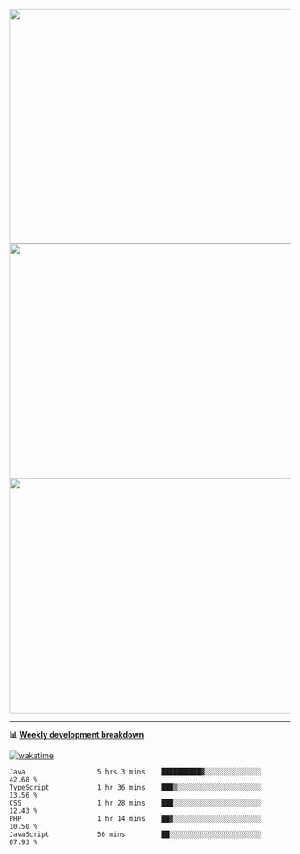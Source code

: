 <p float="left" align="middle"><img src="https://user-images.githubusercontent.com/56089155/195064669-12bd89bb-53c9-44b1-9fd8-993f93f585e1.png" width="600px" height="420px">
<img src="https://user-images.githubusercontent.com/56089155/195064706-c37aa3c8-f669-46c9-abba-1eadcbb910c5.png" width="600px" height="420px">
<img src="https://user-images.githubusercontent.com/56089155/195064753-0de674c7-4fc7-4831-a8a5-402e19cc77be.png" width="600px" height="420px"></p>

<hr />

**📊 [Weekly development breakdown](https://wakatime.com/@Ari24)**

[![wakatime](https://wakatime.com/badge/user/ca34c016-707f-4382-84cf-1823913a1423.svg)](https://wakatime.com/@ca34c016-707f-4382-84cf-1823913a1423)

<!--START_SECTION:waka-->

```text
Java                  5 hrs 3 mins    ██████████▓░░░░░░░░░░░░░░   42.68 %
TypeScript            1 hr 36 mins    ███▒░░░░░░░░░░░░░░░░░░░░░   13.56 %
CSS                   1 hr 28 mins    ███░░░░░░░░░░░░░░░░░░░░░░   12.43 %
PHP                   1 hr 14 mins    ██▓░░░░░░░░░░░░░░░░░░░░░░   10.50 %
JavaScript            56 mins         ██░░░░░░░░░░░░░░░░░░░░░░░   07.93 %
```

<!--END_SECTION:waka-->
